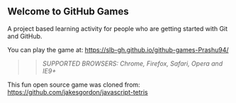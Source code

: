 ## Welcome to GitHub Games

A project based learning activity for people who are getting started with Git and GitHub.

You can play the game at: https://slb-gh.github.io/github-games-Prashu94/

>> _*SUPPORTED BROWSERS*: Chrome, Firefox, Safari, Opera and IE9+_

This fun open source game was cloned from: https://github.com/jakesgordon/javascript-tetris
